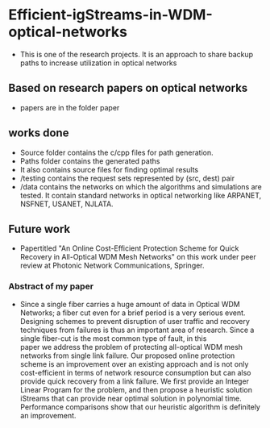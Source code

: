 # Efficient-igStreams-in-WDM-optical-networks
- This is one of the research projects. It is an approach to share backup paths to increase utilization in optical networks
## Based on research papers on optical networks
- papers are in the folder paper

## works done
- Source folder contains the c/cpp files for path generation. 
- Paths folder contains the generated paths
- It also contains source files for finding optimal results
- /testing contains the request sets represented by (src, dest) pair
- /data contains the networks on which the algorithms and simulations are tested. It contain standard networks 
  in optical networking like ARPANET, NSFNET, USANET, NJLATA.
  
## Future work
- Papertitled "An Online Cost-Efficient Protection Scheme for Quick Recovery in All-Optical WDM Mesh Networks"
  on this work under peer review at Photonic Network Communications, Springer.

### Abstract of my paper
- Since a single fiber carries a huge amount of data in Optical WDM Networks; a fiber 
  cut even for a brief period is a very serious event. Designing schemes to prevent
  disruption of user traffic and recovery techniques from failures is thus an important
  area of research. Since a single fiber-cut is the most common type of fault, in this  
  paper we address the problem of protecting all-optical WDM mesh networks from
  single link failure. Our proposed online protection scheme is an improvement over an
  existing approach and is not only cost-efficient in terms of network resource
  consumption but can also provide quick recovery from a link failure. We first provide an
  Integer Linear Program for the problem, and then propose a heuristic solution iStreams
  that can provide near optimal solution in polynomial time. Performance comparisons
  show that our heuristic algorithm is definitely an improvement.
